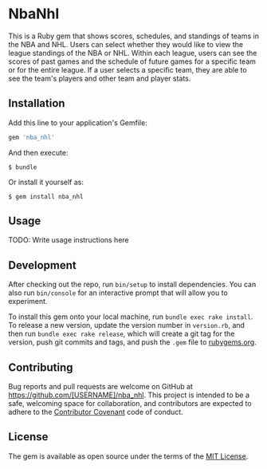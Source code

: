 # NbaNhl


This is a Ruby gem that shows scores, schedules, and standings of teams in the NBA and NHL. Users can select whether they would like to view the league standings of the NBA or NHL. Within each league, users can see the scores of past games and the schedule of future games for a specific team or for the entire league. If a user selects a specific team, they are able to see the team's players and other team and player stats.

## Installation

Add this line to your application's Gemfile:

```ruby
gem 'nba_nhl'
```

And then execute:

    $ bundle

Or install it yourself as:

    $ gem install nba_nhl

## Usage

TODO: Write usage instructions here

## Development

After checking out the repo, run `bin/setup` to install dependencies. You can also run `bin/console` for an interactive prompt that will allow you to experiment.

To install this gem onto your local machine, run `bundle exec rake install`. To release a new version, update the version number in `version.rb`, and then run `bundle exec rake release`, which will create a git tag for the version, push git commits and tags, and push the `.gem` file to [rubygems.org](https://rubygems.org).

## Contributing

Bug reports and pull requests are welcome on GitHub at https://github.com/[USERNAME]/nba_nhl. This project is intended to be a safe, welcoming space for collaboration, and contributors are expected to adhere to the [Contributor Covenant](http://contributor-covenant.org) code of conduct.


## License

The gem is available as open source under the terms of the [MIT License](http://opensource.org/licenses/MIT).
